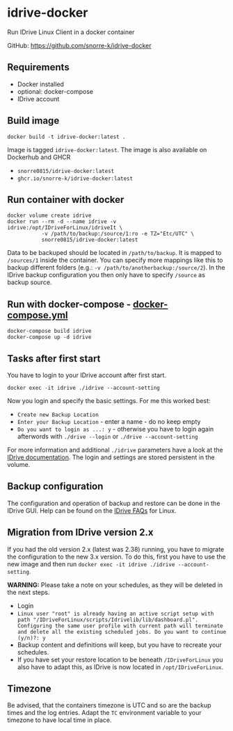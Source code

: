 # idrive-docker
Run IDrive Linux Client in a docker container

GitHub: https://github.com/snorre-k/idrive-docker

## Requirements
- Docker installed
- optional: docker-compose 
- IDrive account

## Build image
```shell
docker build -t idrive-docker:latest .
```
Image is tagged `idrive-docker:latest`. The image is also available on Dockerhub and GHCR
- `snorre0815/idrive-docker:latest`
- `ghcr.io/snorre-k/idrive-docker:latest`

## Run container with docker
```shell
docker volume create idrive
docker run --rm -d --name idrive -v idrive:/opt/IDriveForLinux/idriveIt \
           -v /path/to/backup:/source/1:ro -e TZ="Etc/UTC" \
           snorre0815/idrive-docker:latest
```
Data to be backuped should be located in `/path/to/backup`. It is mapped to `/sources/1` inside the container. You can specify more mappings like this to backup different folders (e.g.: `-v /path/to/anotherbackup:/source/2`). In the IDrive backup configuration you then only have to specify `/source` as backup source.

## Run with docker-compose - [docker-compose.yml](https://github.com/snorre-k/idrive-docker/blob/main/docker-compose.yml)
```shell
docker-compose build idrive
docker-compose up -d idrive
```

## Tasks after first start
You have to login to your IDrive account after first start.
```
docker exec -it idrive ./idrive --account-setting
```
Now you login and specify the basic settings. For me this worked best:
- `Create new Backup Location`
- `Enter your Backup Location` - enter a name - do no keep empty
- `Do you want to login as ...: y` - otherwise you have to login again afterwords with `./drive --login` or `./drive --account-setting`

For more information and additional `./idrive` parameters have a look at the [IDrive documentation](https://www.idrive.com/readme).
The login and settings are stored persistent in the volume.

## Backup configuration
The configuration and operation of backup and restore can be done in the IDrive GUI. Help can be found on the [IDrive FAQs](https://www.idrive.com/faq_linux#linuxWeb2) for Linux.

## Migration from IDrive version 2.x
If you had the old version 2.x (latest was 2.38) running, you have to migrate the configuration to the new 3.x version. To do this, first you have to use the new image and then run `docker exec -it idrive ./idrive --account-setting`.

__WARNING:__ Please take a note on your schedules, as they will be deleted in the next steps.
- Login
- `Linux user "root" is already having an active script setup with path "/IDriveForLinux/scripts/Idrivelib/lib/dashboard.pl".
Configuring the same user profile with current path will terminate and delete all the existing scheduled jobs. Do you want to continue (y/n)?: y`
- Backup content and definitions will keep, but you have to recreate your schedules.
- If you have set your restore location to be beneath `/IDriveForLinux` you also have to adapt this, as IDrive is now located in `/opt/IDriveForLinux`.

## Timezone
Be advised, that the containers timezone is UTC and so are the backup times and the log entries. Adapt the `TC` environment variable to your timezone to have local time in place.
